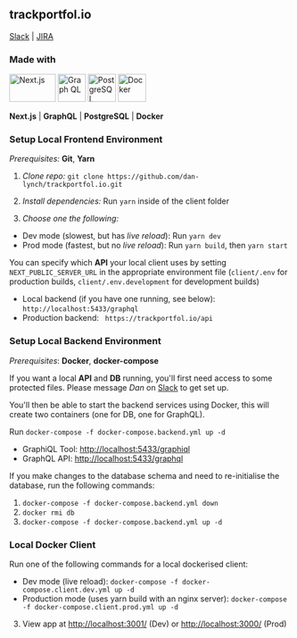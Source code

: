 ## trackportfol.io

[Slack](https://trackportfolio.slack.com/)
| [JIRA](https://lynchy.atlassian.net/browse/PT)

### Made with

<img src="https://cdn.svgporn.com/logos/nextjs.svg" alt="Next.js" width="83" height="50">  <img src="https://cdn.svgporn.com/logos/graphql.svg" alt="Graph QL" width="50" height="50"> <img src="https://cdn.svgporn.com/logos/postgresql.svg" alt="PostgreSQL" width="50" height="50"> <img src="https://cdn.svgporn.com/logos/docker-icon.svg" alt="Docker" width="50" height="50">

**Next.js** | **GraphQL** | **PostgreSQL** | **Docker**

### Setup Local Frontend Environment

*Prerequisites:* **Git**, **Yarn**

1) *Clone repo:* `git clone https://github.com/dan-lynch/trackportfol.io.git`

2) *Install dependencies:* Run `yarn` inside of the client folder

3) *Choose one the following:*
- Dev mode (slowest, but has *live reload*): Run `yarn dev`
- Prod mode (fastest, but no *live reload*): Run `yarn build`, then `yarn start`

You can specify which **API** your local client uses by setting `NEXT_PUBLIC_SERVER_URL` in the appropriate environment file (`client/.env` for production builds, `client/.env.development` for development builds)
  - Local backend (if you have one running, see below): `http://localhost:5433/graphql`
  - Production backend: ` https://trackportfol.io/api`

### Setup Local Backend Environment

*Prerequisites*: **Docker**, **docker-compose**

If you want a local **API** and **DB** running, you'll first need access to some protected files. Please message *Dan* on [Slack](https://trackportfolio.slack.com/) to get set up.

You'll then be able to start the backend services using Docker, this will create two containers (one for DB, one for GraphQL).

Run `docker-compose -f docker-compose.backend.yml up -d`

- GraphiQL Tool: [http://localhost:5433/graphiql](http://localhost:5433/graphiql)
- GraphQL API: [http://localhost:5433/graphql](http://localhost:5433/graphql)


If you make changes to the database schema and need to re-initialise the database, run the following commands:
1) `docker-compose -f docker-compose.backend.yml down`
2) `docker rmi db`
3) `docker-compose -f docker-compose.backend.yml up -d`

### Local Docker Client

Run one of the following commands for a local dockerised client:
- Dev mode (live reload): `docker-compose -f docker-compose.client.dev.yml up -d`
- Production mode (uses yarn build with an nginx server): `docker-compose -f docker-compose.client.prod.yml up -d`

3) View app at [http://localhost:3001/](http://localhost:3001/) (Dev) or [http://localhost:3000/](http://localhost:3000/) (Prod)
